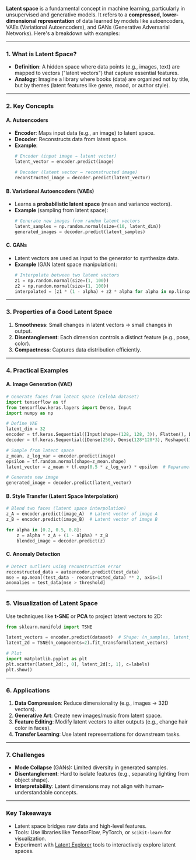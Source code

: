 **Latent space** is a fundamental concept in machine learning, particularly in unsupervised and generative models. It refers to a **compressed, lower-dimensional representation** of data learned by models like autoencoders, VAEs (Variational Autoencoders), and GANs (Generative Adversarial Networks). Here's a breakdown with examples:

---

### **1. What is Latent Space?**
- **Definition**: A hidden space where data points (e.g., images, text) are mapped to vectors ("latent vectors") that capture essential features.
- **Analogy**: Imagine a library where books (data) are organized not by title, but by themes (latent features like genre, mood, or author style).

---

### **2. Key Concepts**
#### **A. Autoencoders**
- **Encoder**: Maps input data (e.g., an image) to latent space.
- **Decoder**: Reconstructs data from latent space.
- **Example**:
  ```python
  # Encoder (input image → latent vector)
  latent_vector = encoder.predict(image)
  
  # Decoder (latent vector → reconstructed image)
  reconstructed_image = decoder.predict(latent_vector)
  ```

#### **B. Variational Autoencoders (VAEs)**
- Learns a **probabilistic latent space** (mean and variance vectors).
- **Example** (sampling from latent space):
  ```python
  # Generate new images from random latent vectors
  latent_samples = np.random.normal(size=(10, latent_dim))
  generated_images = decoder.predict(latent_samples)
  ```

#### **C. GANs**
- Latent vectors are used as input to the generator to synthesize data.
- **Example** (GAN latent space manipulation):
  ```python
  # Interpolate between two latent vectors
  z1 = np.random.normal(size=(1, 100))
  z2 = np.random.normal(size=(1, 100))
  interpolated = [z1 * (1 - alpha) + z2 * alpha for alpha in np.linspace(0, 1, 5)]
  ```

---

### **3. Properties of a Good Latent Space**
1. **Smoothness**: Small changes in latent vectors → small changes in output.
2. **Disentanglement**: Each dimension controls a distinct feature (e.g., pose, color).
3. **Compactness**: Captures data distribution efficiently.

---

### **4. Practical Examples**
#### **A. Image Generation (VAE)**
```python
# Generate faces from latent space (CelebA dataset)
import tensorflow as tf
from tensorflow.keras.layers import Dense, Input
import numpy as np

# Define VAE
latent_dim = 32
encoder = tf.keras.Sequential([Input(shape=(128, 128, 3)), Flatten(), Dense(256), Dense(2 * latent_dim)])
decoder = tf.keras.Sequential([Dense(256), Dense(128*128*3), Reshape((128, 128, 3))])

# Sample from latent space
z_mean, z_log_var = encoder.predict(image)
epsilon = tf.random.normal(shape=z_mean.shape)
latent_vector = z_mean + tf.exp(0.5 * z_log_var) * epsilon  # Reparameterization trick

# Generate new image
generated_image = decoder.predict(latent_vector)
```

#### **B. Style Transfer (Latent Space Interpolation)**
```python
# Blend two faces (latent space interpolation)
z_A = encoder.predict(image_A)  # Latent vector of image A
z_B = encoder.predict(image_B)  # Latent vector of image B

for alpha in [0.2, 0.5, 0.8]:
    z = alpha * z_A + (1 - alpha) * z_B
    blended_image = decoder.predict(z)
```

#### **C. Anomaly Detection**
```python
# Detect outliers using reconstruction error
reconstructed_data = autoencoder.predict(test_data)
mse = np.mean((test_data - reconstructed_data) ** 2, axis=1)
anomalies = test_data[mse > threshold]
```

---

### **5. Visualization of Latent Space**
Use techniques like **t-SNE** or **PCA** to project latent vectors to 2D:
```python
from sklearn.manifold import TSNE

latent_vectors = encoder.predict(dataset)  # Shape: (n_samples, latent_dim)
latent_2d = TSNE(n_components=2).fit_transform(latent_vectors)

# Plot
import matplotlib.pyplot as plt
plt.scatter(latent_2d[:, 0], latent_2d[:, 1], c=labels)
plt.show()
```

---

### **6. Applications**
1. **Data Compression**: Reduce dimensionality (e.g., images → 32D vectors).
2. **Generative Art**: Create new images/music from latent space.
3. **Feature Editing**: Modify latent vectors to alter outputs (e.g., change hair color in faces).
4. **Transfer Learning**: Use latent representations for downstream tasks.

---

### **7. Challenges**
- **Mode Collapse** (GANs): Limited diversity in generated samples.
- **Disentanglement**: Hard to isolate features (e.g., separating lighting from object shape).
- **Interpretability**: Latent dimensions may not align with human-understandable concepts.

---

### **Key Takeaways**
- Latent space bridges raw data and high-level features.
- Tools: Use libraries like TensorFlow, PyTorch, or `scikit-learn` for visualization.
- Experiment with [Latent Explorer](https://github.com/topics/latent-space-visualization) tools to interactively explore latent spaces.
